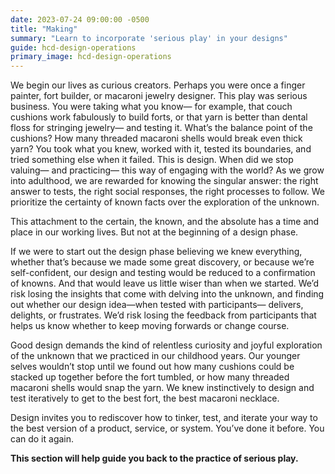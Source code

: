 ```yaml
---
date: 2023-07-24 09:00:00 -0500
title: "Making"
summary: "Learn to incorporate 'serious play' in your designs"
guide: hcd-design-operations
primary_image: hcd-design-operations
---
```


We begin our lives as curious creators. Perhaps you were once a finger painter, fort builder, or macaroni jewelry designer. This play was serious business. You were taking what you know— for example, that couch cushions work fabulously to build forts, or that yarn is better than dental floss for stringing jewelry— and testing it. What’s the balance point of the cushions? How many threaded macaroni shells would break even thick yarn? You took what you knew, worked with it, tested its boundaries, and tried something else when it failed. This is design. When did we stop valuing— and practicing— this way of engaging with the world? As we grow into adulthood, we are rewarded for knowing the singular answer: the right answer to tests, the right social responses, the right processes to follow. We prioritize the certainty of known facts over the exploration of the unknown.

This attachment to the certain, the known, and the absolute has a time and place in our working lives. But not at the beginning of a design phase.

If we were to start out the design phase believing we knew everything, whether that’s because we made some great discovery, or because we’re self-confident, our design and testing would be reduced to a confirmation of knowns. And that would leave us little wiser than when we started. We’d risk losing the insights that come with delving into the unknown, and finding out whether our design idea—when tested with participants— delivers, delights, or frustrates. We’d risk losing the feedback from participants that helps us know whether to keep moving forwards or change course.

Good design demands the kind of relentless curiosity and joyful exploration of the unknown that we practiced in our childhood years. Our younger selves wouldn’t stop until we found out how many cushions could be stacked up together before the fort tumbled, or how many threaded macaroni shells would snap the yarn. We knew instinctively to design and test iteratively to get to the best fort, the best macaroni necklace.

Design invites you to rediscover how to tinker, test, and iterate your way to the best version of a product, service, or system. You’ve done it before. You can do it again.

**This section will help guide you back to the practice of serious play.**
